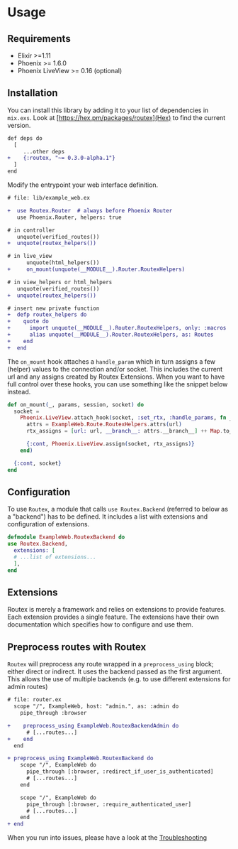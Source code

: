 # Usage

## Requirements

- Elixir >=1.11
- Phoenix >= 1.6.0
- Phoenix LiveView >= 0.16 (optional)


## Installation

You can install this library by adding it to your list of dependencies in `mix.exs`. Look at [https://hex.pm/packages/routex](Hex) to find the
current version.

```diff
def deps do
  [
     ...other deps
+    {:routex, "~= 0.3.0-alpha.1"}
  ]
end
```

Modify the entrypoint your web interface definition.
```diff
# file: lib/example_web.ex

+  use Routex.Router  # always before Phoenix Router
   use Phoenix.Router, helpers: true

# in controller
   unquote(verified_routes())
+  unquote(routex_helpers())

# in live_view
      unquote(html_helpers())
+     on_mount(unquote(__MODULE__).Router.RoutexHelpers)

# in view_helpers or html_helpers
   unquote(verified_routes())
+  unquote(routex_helpers())

# insert new private function
+  defp routex_helpers do
+    quote do
+      import unquote(__MODULE__).Router.RoutexHelpers, only: :macros
+      alias unquote(__MODULE__).Router.RoutexHelpers, as: Routes
+    end
+  end
```

The `on_mount` hook attaches a `handle_param` which in turn assigns a few
(helper) values to the connection and/or socket. This includes the current url
and any assigns created by Routex Extensions. When you want to have full control
over these hooks, you can use something like the snippet below instead.

```elixir
def on_mount(_, params, session, socket) do
  socket =
    Phoenix.LiveView.attach_hook(socket, :set_rtx, :handle_params, fn _params, url, socket ->
      attrs = ExampleWeb.Route.RoutexHelpers.attrs(url)
      rtx_assigns = [url: url, __branch__: attrs.__branch__] ++ Map.to_list(attrs.assigns)

      {:cont, Phoenix.LiveView.assign(socket, rtx_assigns)}
    end)

  {:cont, socket}
end
```

## Configuration

To use `Routex`, a module that calls `use Routex.Backend` (referred to below as a
"backend") has to be defined. It includes a list with extensions and
configuration of extensions.

```elixir
defmodule ExampleWeb.RoutexBackend do
use Routex.Backend,
  extensions: [
  # ...list of extensions...
  ],
end
```

## Extensions

Routex is merely a framework and relies on extensions to provide features. Each
extension provides a single feature. The extensions have their own documentation
which specifies how to configure and use them.

## Preprocess routes with Routex

`Routex` will preprocess any route wrapped in a `preprocess_using` block; either
direct or indirect. It uses the backend passed as the first argument.  This
allows the use of multiple backends (e.g. to use different extensions for admin
routes)

```diff
# file: router.ex
  scope "/", ExampleWeb, host: "admin.", as: :admin do
    pipe_through :browser

+    preprocess_using ExampleWeb.RoutexBackendAdmin do
      # [...routes...]
+    end
  end

+ preprocess_using ExampleWeb.RoutexBackend do
    scope "/", ExampleWeb do
      pipe_through [:browser, :redirect_if_user_is_authenticated]
      # [...routes...]
    end

    scope "/", ExampleWeb do
      pipe_through [:browser, :require_authenticated_user]
      # [...routes...]
    end
+ end
```

When you run into issues, please have a look at the [Troubleshooting](TROUBLESHOOTING.md)

